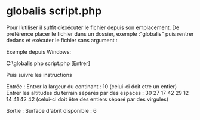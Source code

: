 # globalis script.php

Pour l’utiliser il suffit d’exécuter le fichier depuis son emplacement. 
De préférence placer le fichier dans un dossier, exemple :"globalis" puis rentrer dedans et exécuter le fichier sans argument :

Exemple depuis Windows:

C:\globalis
php script.php [Entrer]

Puis suivre les instructions 

Entrée :
Entrer la largeur du continant : 10 (celui-ci doit etre un entier)  
Entrer les altitudes du terrain séparés par des espaces : 30 27 17 42 29 12 14 41 42 42 (celui-ci doit être des entiers séparé par des virgules)

Sortie :
Surface d'abrit disponible : 6




